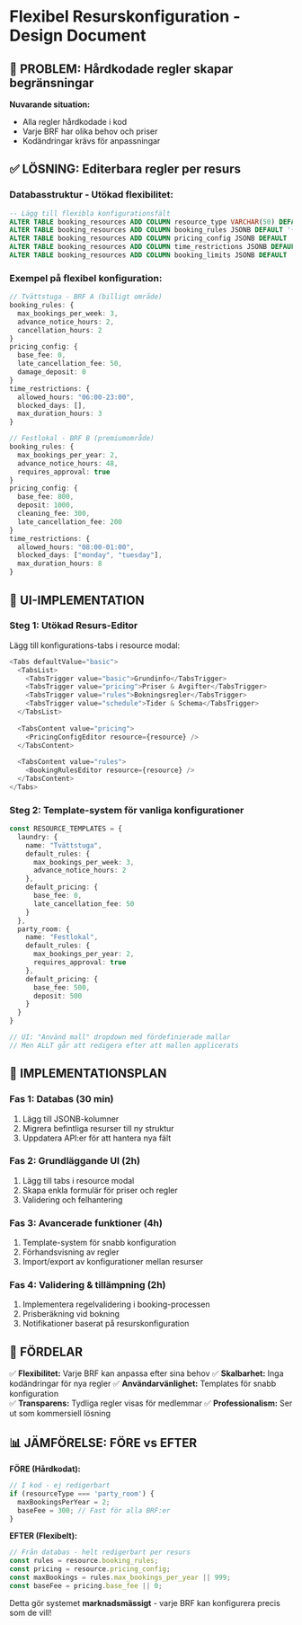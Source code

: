 # Flexibel Resurskonfiguration - Design Document

## 🎯 PROBLEM: Hårdkodade regler skapar begränsningar

**Nuvarande situation:**
- Alla regler hårdkodade i kod
- Varje BRF har olika behov och priser
- Kodändringar krävs för anpassningar

## ✅ LÖSNING: Editerbara regler per resurs

### **Databasstruktur - Utökad flexibilitet:**

```sql
-- Lägg till flexibla konfigurationsfält
ALTER TABLE booking_resources ADD COLUMN resource_type VARCHAR(50) DEFAULT 'general';
ALTER TABLE booking_resources ADD COLUMN booking_rules JSONB DEFAULT '{}';
ALTER TABLE booking_resources ADD COLUMN pricing_config JSONB DEFAULT '{}';
ALTER TABLE booking_resources ADD COLUMN time_restrictions JSONB DEFAULT '{}';
ALTER TABLE booking_resources ADD COLUMN booking_limits JSONB DEFAULT '{}';
```

### **Exempel på flexibel konfiguration:**

```typescript
// Tvättstuga - BRF A (billigt område)
booking_rules: {
  max_bookings_per_week: 3,
  advance_notice_hours: 2,
  cancellation_hours: 2
}
pricing_config: {
  base_fee: 0,
  late_cancellation_fee: 50,
  damage_deposit: 0
}
time_restrictions: {
  allowed_hours: "06:00-23:00",
  blocked_days: [],
  max_duration_hours: 3
}

// Festlokal - BRF B (premiumområde)  
booking_rules: {
  max_bookings_per_year: 2,
  advance_notice_hours: 48,
  requires_approval: true
}
pricing_config: {
  base_fee: 800,
  deposit: 1000,
  cleaning_fee: 300,
  late_cancellation_fee: 200
}
time_restrictions: {
  allowed_hours: "08:00-01:00",
  blocked_days: ["monday", "tuesday"],
  max_duration_hours: 8
}
```

## 🔧 UI-IMPLEMENTATION

### **Steg 1: Utökad Resurs-Editor**

Lägg till konfigurations-tabs i resource modal:

```typescript
<Tabs defaultValue="basic">
  <TabsList>
    <TabsTrigger value="basic">Grundinfo</TabsTrigger>
    <TabsTrigger value="pricing">Priser & Avgifter</TabsTrigger>
    <TabsTrigger value="rules">Bokningsregler</TabsTrigger>
    <TabsTrigger value="schedule">Tider & Schema</TabsTrigger>
  </TabsList>
  
  <TabsContent value="pricing">
    <PricingConfigEditor resource={resource} />
  </TabsContent>
  
  <TabsContent value="rules">
    <BookingRulesEditor resource={resource} />
  </TabsContent>
</Tabs>
```

### **Steg 2: Template-system för vanliga konfigurationer**

```typescript
const RESOURCE_TEMPLATES = {
  laundry: {
    name: "Tvättstuga",
    default_rules: {
      max_bookings_per_week: 3,
      advance_notice_hours: 2
    },
    default_pricing: {
      base_fee: 0,
      late_cancellation_fee: 50
    }
  },
  party_room: {
    name: "Festlokal", 
    default_rules: {
      max_bookings_per_year: 2,
      requires_approval: true
    },
    default_pricing: {
      base_fee: 500,
      deposit: 500
    }
  }
}

// UI: "Använd mall" dropdown med fördefinierade mallar
// Men ALLT går att redigera efter att mallen applicerats
```

## 🚀 IMPLEMENTATIONSPLAN

### **Fas 1: Databas (30 min)**
1. Lägg till JSONB-kolumner 
2. Migrera befintliga resurser till ny struktur
3. Uppdatera API:er för att hantera nya fält

### **Fas 2: Grundläggande UI (2h)**
1. Lägg till tabs i resource modal
2. Skapa enkla formulär för priser och regler
3. Validering och felhantering

### **Fas 3: Avancerade funktioner (4h)**
1. Template-system för snabb konfiguration
2. Förhandsvisning av regler
3. Import/export av konfigurationer mellan resurser

### **Fas 4: Validering & tillämpning (2h)**
1. Implementera regelvalidering i booking-processen
2. Prisberäkning vid bokning
3. Notifikationer baserat på resurskonfiguration

## 🎯 FÖRDELAR

✅ **Flexibilitet:** Varje BRF kan anpassa efter sina behov
✅ **Skalbarhet:** Inga kodändringar för nya regler
✅ **Användarvänlighet:** Templates för snabb konfiguration  
✅ **Transparens:** Tydliga regler visas för medlemmar
✅ **Professionalism:** Ser ut som kommersiell lösning

## 📊 JÄMFÖRELSE: FÖRE vs EFTER

**FÖRE (Hårdkodat):**
```typescript
// I kod - ej redigerbart
if (resourceType === 'party_room') {
  maxBookingsPerYear = 2;
  baseFee = 300; // Fast för alla BRF:er
}
```

**EFTER (Flexibelt):**
```typescript
// Från databas - helt redigerbart per resurs
const rules = resource.booking_rules;
const pricing = resource.pricing_config;
const maxBookings = rules.max_bookings_per_year || 999;
const baseFee = pricing.base_fee || 0;
```

Detta gör systemet **marknadsmässigt** - varje BRF kan konfigurera precis som de vill! 